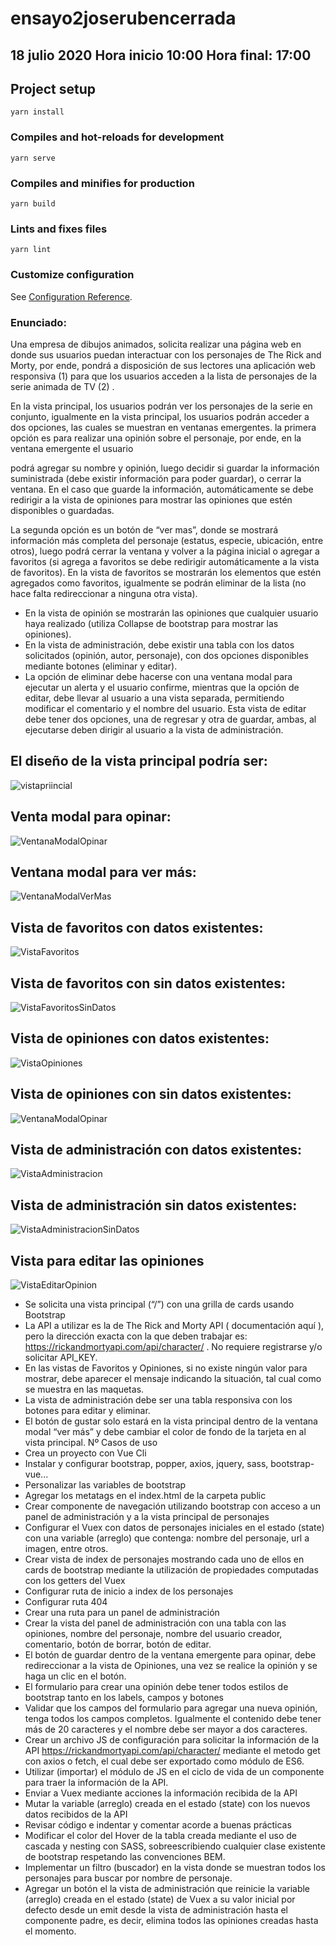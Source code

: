 # ensayo2joserubencerrada
## 18 julio 2020  Hora inicio 10:00 Hora final: 17:00

## Project setup
```
yarn install
```

### Compiles and hot-reloads for development
```
yarn serve
```

### Compiles and minifies for production
```
yarn build
```

### Lints and fixes files
```
yarn lint
```

### Customize configuration
See [Configuration Reference](https://cli.vuejs.org/config/).


### Enunciado:

Una empresa de dibujos animados, solicita realizar una página web en donde
sus usuarios puedan interactuar con los personajes de The Rick and Morty, por
ende, pondrá a disposición de sus lectores una aplicación web responsiva (1) para
que los usuarios acceden a la lista de personajes de la serie animada de TV (2) .

En la vista principal, los usuarios podrán ver los personajes de la serie en conjunto,
igualmente en la vista principal, los usuarios podrán acceder a dos opciones, las
cuales se muestran en ventanas emergentes. la primera opción es para realizar
una opinión sobre el personaje, por ende, en la ventana emergente el usuario 

podrá agregar su nombre y opinión, luego decidir si guardar la información
suministrada (debe existir información para poder guardar), o cerrar la ventana.
En el caso que guarde la información, automáticamente se debe redirigir a la
vista de opiniones para mostrar las opiniones que estén disponibles o
guardadas. 

La segunda opción es un botón de “ver mas”, donde se mostrará
información más completa del personaje (estatus, especie, ubicación, entre
otros), luego podrá cerrar la ventana y volver a la página inicial o agregar a
favoritos (si agrega a favoritos se debe redirigir automáticamente a la vista de
favoritos). En la vista de favoritos se mostrarán los elementos que estén
agregados como favoritos, igualmente se podrán eliminar de la lista (no hace
falta redireccionar a ninguna otra vista). 

* En la vista de opinión se mostrarán las opiniones que cualquier usuario haya realizado
 (utiliza Collapse de bootstrap para mostrar las opiniones). 
* En la vista de administración, debe existir una tabla con los datos solicitados 
 (opinión, autor, personaje), con dos opciones disponibles mediante botones (eliminar y editar). 
* La opción de eliminar debe hacerse con una ventana modal para ejecutar un alerta y el usuario confirme,
 mientras que la opción de editar, debe llevar al usuario a una vista separada,
 permitiendo modificar el comentario y el nombre del usuario. Esta vista de editar
 debe tener dos opciones, una de regresar y otra de guardar, ambas, al
 ejecutarse deben dirigir al usuario a la vista de administración.

## El diseño de la vista principal podría ser:
![vistapriincial](docs/vistapriincial.PNG)

## Venta modal para opinar:
![VentanaModalOpinar](docs/VentanaModalOpinar.PNG)

## Ventana modal para ver más:
![VentanaModalVerMas](docs/VentanaModalVerMas.PNG)

## Vista de favoritos con datos existentes:
![VistaFavoritos](docs/VistaFavoritos.PNG)

## Vista de favoritos con sin datos existentes:
![VistaFavoritosSinDatos](docs/VistaFavoritosSinDatos.PNG)

## Vista de opiniones con datos existentes:
![VistaOpiniones](docs/VistaOpiniones.PNG)

## Vista de opiniones con sin datos existentes:
![VentanaModalOpinar](docs/VentanaModalOpinar.PNG)

## Vista de administración con datos existentes:
![VistaAdministracion](docs/VistaAdministracion.PNG)

## Vista de administración sin datos existentes:
![VistaAdministracionSinDatos](docs/VistaAdministracionSinDatos.PNG)

## Vista para editar las opiniones
![VistaEditarOpinion](docs/VistaEditarOpinion.PNG)

* Se solicita una vista principal (“/”) con una grilla de cards usando Bootstrap
* La API a utilizar es la de The Rick and Morty API ( documentación aquí ),
pero la dirección exacta con la que deben trabajar es:
https://rickandmortyapi.com/api/character/ . No requiere registrarse y/o
solicitar API_KEY.
* En las vistas de Favoritos y Opiniones, si no existe ningún valor para
mostrar, debe aparecer el mensaje indicando la situación, tal cual como se
muestra en las maquetas.
* La vista de administración debe ser una tabla responsiva con los botones
para editar y eliminar.
* El botón de gustar solo estará en la vista principal dentro de la ventana
modal “ver más” y debe cambiar el color de fondo de la tarjeta en al vista
principal.
Nº Casos de uso
*  Crea un proyecto con Vue Cli
* Instalar y configurar bootstrap, popper, axios, jquery, sass, bootstrap-vue...
* Personalizar las variables de bootstrap
* Agregar los metatags en el index.html de la carpeta public
* Crear componente de navegación utilizando bootstrap con acceso a un panel de 
    administración y a la vista principal de personajes 
* Configurar el Vuex con datos de personajes iniciales en el estado (state) con una
variable (arreglo) que contenga: nombre del personaje, url a imagen, entre otros.
* Crear vista de index de personajes mostrando cada uno de ellos en cards de bootstrap
mediante la utilización de propiedades computadas con los getters del Vuex
* Configurar ruta de inicio a index de los personajes
* Configurar ruta 404
* Crear una ruta para un panel de administración
* Crear la vista del panel de administración con una tabla con las opiniones, nombre del
personaje, nombre del usuario creador, comentario, botón de borrar, botón de editar.
* El botón de guardar dentro de la ventana emergente para opinar, debe redireccionar a
la vista de Opiniones, una vez se realice la opinión y se haga un clic en el botón.
* El formulario para crear una opinión debe tener todos estilos de bootstrap tanto en los
labels, campos y botones
* Validar que los campos del formulario para agregar una nueva opinión, tenga todos los
campos completos. Igualmente el contenido debe tener más de 20 caracteres y el
nombre debe ser mayor a dos caracteres.
* Crear un archivo JS de configuración para solicitar la información de la API
https://rickandmortyapi.com/api/character/ mediante el metodo get con axios o fetch, el
cual debe ser exportado como módulo de ES6.
* Utilizar (importar) el módulo de JS en el ciclo de vida de un componente para traer la
información de la API.
* Enviar a Vuex mediante acciones la información recibida de la API
* Mutar la variable (arreglo) creada en el estado (state) con los nuevos datos recibidos
de la API
*  Revisar código e indentar y comentar acorde a buenas prácticas
* Modificar el color del Hover de la tabla creada mediante el uso de cascada y nesting
con SASS, sobreescribiendo cualquier clase existente de bootstrap respetando las
convenciones BEM.
* Implementar un filtro (buscador) en la vista donde se muestran todos los personajes
para buscar por nombre de personaje.
* Agregar un botón el la vista de administración que reinicie la variable (arreglo) creada
en el estado (state) de Vuex a su valor inicial por defecto desde un emit desde la vista
de administración hasta el componente padre, es decir, elimina todos las opiniones
creadas hasta el momento.
